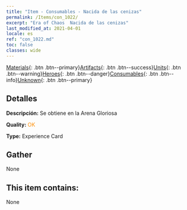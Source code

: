 ```yaml
---
title: "Item - Consumables - Nacida de las cenizas"
permalink: /Items/con_1022/
excerpt: "Era of Chaos  Nacida de las cenizas"
last_modified_at: 2021-04-01
locale: es
ref: "con_1022.md"
toc: false
classes: wide
---
```

 [Materials](/es/Items/){: .btn .btn--primary}[Artifacts](/es/Items/Artifacts/){: .btn .btn--success}[Units](/es/Items/Units/){: .btn .btn--warning}[Heroes](/es/Items/Heroes/){: .btn .btn--danger}[Consumables](/es/Items/Consumables/){: .btn .btn--info}[Unknown](/es/Items/Unknown/){: .btn .btn--primary}

## Detalles
 **Descripción:** Se obtiene en la Arena Gloriosa

 **Quality:** <span style="color: #FF8C00">OK</span>

 **Type:** Experience Card

## Gather

  None

## This item contains:

  None

